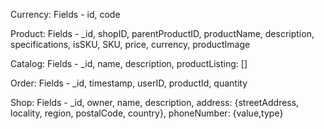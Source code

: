 Currency:
Fields - id, code

Product:
Fields - _id, shopID, parentProductID, productName, description, specifications, isSKU, SKU, price, currency, productImage

Catalog:
Fields - _id, name, description, productListing: []

Order:
Fields - _id, timestamp, userID, productId, quantity

Shop:
Fields - _id, owner, name, description, address: {streetAddress, locality, region, postalCode, country}, phoneNumber: {value,type}